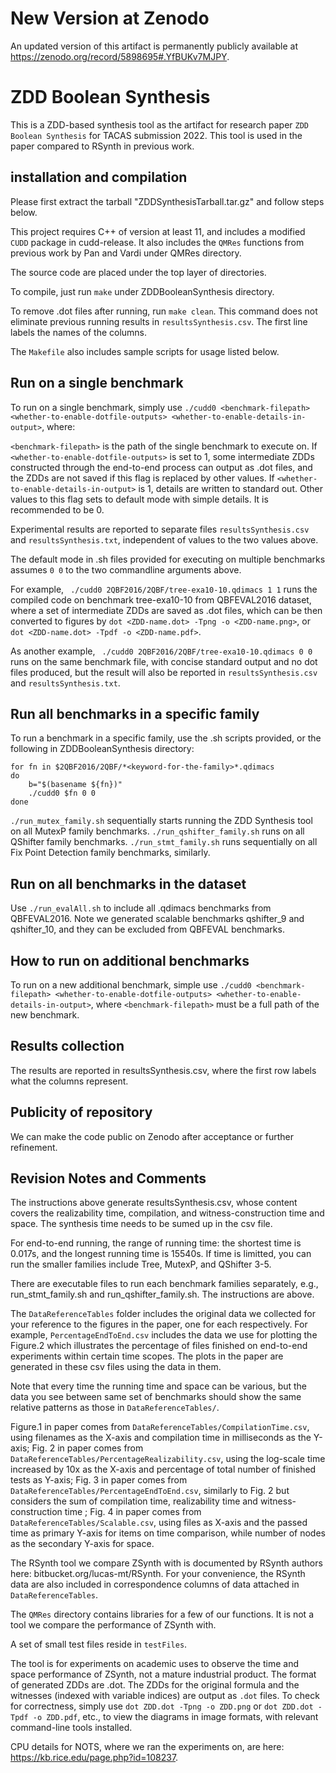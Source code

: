 # New Version at Zenodo

An updated version of this artifact is permanently publicly available at https://zenodo.org/record/5898695#.YfBUKv7MJPY.

# ZDD Boolean Synthesis

This is a ZDD-based synthesis tool as the artifact for research paper ``ZDD Boolean Synthesis`` for TACAS submission 2022. This tool is used in the paper compared to RSynth in previous work.

## installation and compilation

Please first extract the tarball "ZDDSynthesisTarball.tar.gz" and follow steps below.

This project requires C++ of version at least 11, and includes a modified ``CUDD`` package in cudd-release. It also includes the ``QMRes`` functions from previous work by Pan and Vardi under QMRes directory.

The source code are placed under the top layer of directories.

To compile, just run ``make`` under ZDDBooleanSynthesis directory.

To remove .dot files after running, run ``make clean``. This command does not eliminate previous running results in ``resultsSynthesis.csv``. The first line labels the names of the columns.

The ``Makefile`` also includes sample scripts for usage listed below.

## Run on a single benchmark
To run on a single benchmark, simply use ```./cudd0 <benchmark-filepath> <whether-to-enable-dotfile-outputs> <whether-to-enable-details-in-output>```, where:

``<benchmark-filepath>`` is the path of the single benchmark to execute on.
If ``<whether-to-enable-dotfile-outputs>`` is set to 1, some intermediate ZDDs constructed through the end-to-end process can output as .dot files, and the ZDDs are not saved if this flag is replaced by other values.
If ``<whether-to-enable-details-in-output>`` is 1, details are written to standard out. Other values to this flag sets to default mode with simple details. It is recommended to be 0.

Experimental results are reported to separate files ``resultsSynthesis.csv`` and ``resultsSynthesis.txt``, independent of values to the two values above.

The default mode in .sh files provided for executing on multiple benchmarks assumes ```0 0``` to the two commandline arguments above.

For example, ``` ./cudd0 2QBF2016/2QBF/tree-exa10-10.qdimacs 1 1``` runs the compiled code on benchmark tree-exa10-10 from QBFEVAL2016 dataset, where a set of intermediate ZDDs are saved as .dot files, 
which can be then converted to figures by ``dot <ZDD-name.dot> -Tpng -o <ZDD-name.png>``, or ``dot <ZDD-name.dot> -Tpdf -o <ZDD-name.pdf>``.

As another example, ``` ./cudd0 2QBF2016/2QBF/tree-exa10-10.qdimacs 0 0``` runs on the same benchmark file, with concise standard output and no dot files produced, but the result will also be reported in ``resultsSynthesis.csv`` and ``resultsSynthesis.txt``.
## Run all benchmarks in a specific family
To run a benchmark in a specific family, use the .sh scripts provided, or the following in ZDDBooleanSynthesis directory:
```
for fn in $2QBF2016/2QBF/*<keyword-for-the-family>*.qdimacs
do
    b="$(basename ${fn})"
    ./cudd0 $fn 0 0
done
```

```./run_mutex_family.sh``` sequentially starts running the ZDD Synthesis tool on all MutexP family benchmarks.
```./run_qshifter_family.sh``` runs on all QShifter family benchmarks.
```./run_stmt_family.sh``` runs sequentially on all Fix Point Detection family benchmarks, similarly.
## Run on all benchmarks in the dataset
Use ``./run_evalAll.sh`` to include all .qdimacs benchmarks from QBFEVAL2016. Note we generated scalable benchmarks qshifter_9 and qshifter_10, and they can be excluded from QBFEVAL benchmarks.

## How to run on additional benchmarks
To run on a new additional benchmark, simple use ```./cudd0 <benchmark-filepath> <whether-to-enable-dotfile-outputs> <whether-to-enable-details-in-output>```, where ``<benchmark-filepath>`` must be a full path of the new benchmark.

## Results collection
  The results are reported in resultsSynthesis.csv, where the first row labels what the columns represent.
## Publicity of repository
We can make the code public on Zenodo after acceptance or further refinement.

## Revision Notes and Comments
The instructions above generate resultsSynthesis.csv, whose content covers the realizability time, compilation, and witness-construction time and space. The synthesis time needs to be sumed up in the csv file.

For end-to-end running, the range of running time: the shortest time is 0.017s, and the longest running time is 15540s. If time is limitted, you can run the smaller families include Tree, MutexP, and QShifter 3-5.

There are executable files to run each benchmark families separately, e.g., run_stmt_family.sh and run_qshifter_family.sh. The instructions are above.

The ```DataReferenceTables``` folder includes the original data we collected for your reference to the figures in the paper, one for each respectively. For example, ```PercentageEndToEnd.csv``` includes the data we use for plotting the Figure.2 which illustrates the percentage of files finished on end-to-end experiments within certain time scopes. The plots in the paper are generated in these csv files using the data in them.

Note that every time the running time and space can be various, but the data you see between same set of benchmarks should show the same relative patterns as those in ```DataReferenceTables/```. 

Figure.1 in paper comes from ```DataReferenceTables/CompilationTime.csv```, using filenames as the X-axis and compilation time in milliseconds as the Y-axis; Fig. 2 in paper comes from ```DataReferenceTables/PercentageRealizability.csv```, using the log-scale time increased by 10x as the X-axis and percentage of total number of finished tests as Y-axis; Fig. 3 in paper comes from ```DataReferenceTables/PercentageEndToEnd.csv```, similarly to Fig. 2 but considers the sum of compilation time, realizability time and witness-construction time ; Fig. 4 in paper comes from ```DataReferenceTables/Scalable.csv```, using files as X-axis and the passed time as primary Y-axis for items on time comparison, while number of nodes as the secondary Y-axis for space.

The RSynth tool we compare ZSynth with is documented by RSynth authors here: bitbucket.org/lucas-mt/RSynth. For your convenience, the RSynth data are also included in correspondence columns of data attached in ```DataReferenceTables```.

The ```QMRes``` directory contains libraries for a few of our functions. It is not a tool we compare the performance of ZSynth with.

A set of small test files reside in ```testFiles```.

The tool is for experiments on academic uses to observe the time and space performance of ZSynth, not a mature industrial product. The format of generated ZDDs are .dot. The ZDDs for the original formula and the witnesses (indexed with variable indices) are output as ``.dot`` files. To check for correctness, simply use ```dot ZDD.dot -Tpng -o ZDD.png``` or ```dot ZDD.dot -Tpdf -o ZDD.pdf```, etc., to view the diagrams in image formats, with relevant command-line tools installed.

CPU details for NOTS, where we ran the experiments on, are here: https://kb.rice.edu/page.php?id=108237.
